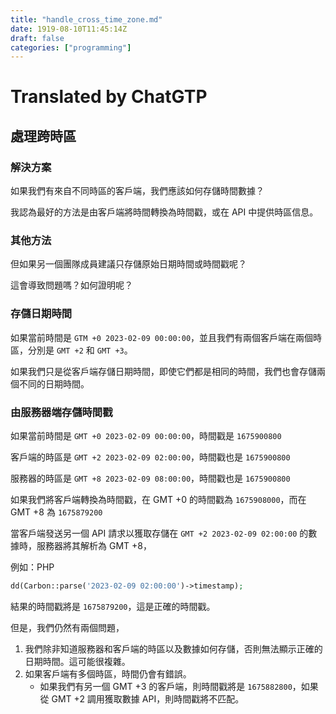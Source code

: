 ```yaml
---
title: "handle_cross_time_zone.md"
date: 1919-08-10T11:45:14Z
draft: false
categories: ["programming"]
---
```




# Translated by ChatGTP

## 處理跨時區

### 解決方案

如果我們有來自不同時區的客戶端，我們應該如何存儲時間數據？

我認為最好的方法是由客戶端將時間轉換為時間戳，或在 API 中提供時區信息。

### 其他方法

但如果另一個團隊成員建議只存儲原始日期時間或時間戳呢？

這會導致問題嗎？如何證明呢？

### 存儲日期時間

如果當前時間是 `GTM +0 2023-02-09 00:00:00`，並且我們有兩個客戶端在兩個時區，分別是 `GMT +2` 和 `GMT +3`。

如果我們只是從客戶端存儲日期時間，即使它們都是相同的時間，我們也會存儲兩個不同的日期時間。

### 由服務器端存儲時間戳

如果當前時間是 `GMT +0 2023-02-09 00:00:00`，時間戳是 `1675900800`

客戶端的時區是 `GMT +2 2023-02-09 02:00:00`，時間戳也是 `1675900800`

服務器的時區是 `GMT +8 2023-02-09 08:00:00`，時間戳也是 `1675900800`

如果我們將客戶端轉換為時間戳，在 GMT +0 的時間戳為 `1675908000`，而在 GMT +8 為 `1675879200`

當客戶端發送另一個 API 請求以獲取存儲在 `GMT +2 2023-02-09 02:00:00` 的數據時，服務器將其解析為 GMT +8，

例如：PHP
```php
dd(Carbon::parse('2023-02-09 02:00:00')->timestamp);
```

結果的時間戳將是 `1675879200`，這是正確的時間戳。

但是，我們仍然有兩個問題，
1. 我們除非知道服務器和客戶端的時區以及數據如何存儲，否則無法顯示正確的日期時間。這可能很複雜。
2. 如果客戶端有多個時區，時間仍會有錯誤。
   * 如果我們有另一個 GMT +3 的客戶端，則時間戳將是 `1675882800`，如果從 GMT +2 調用獲取數據 API，則時間戳將不匹配。